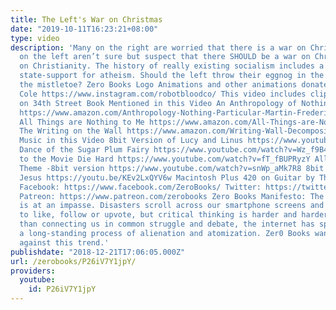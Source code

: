 ```yaml
---
title: The Left's War on Christmas
date: "2019-10-11T16:23:21+08:00"
type: video
description: 'Many on the right are worried that there is a war on Christmas. Many
  on the left aren’t sure but suspect that there SHOULD be a war on Christmas and
  on Christianity. The history of really existing socialism includes a history of
  state-support for atheism. Should the left throw their eggnog in the trash and burn
  the mistletoe? Zero Books Logo Animations and other animations donated by Brian
  Cole https://www.instagram.com/robotbloodco/ This video includes clips from A Miracle
  on 34th Street Book Mentioned in this Video An Anthropology of Nothing in Particular
  https://www.amazon.com/Anthropology-Nothing-Particular-Martin-Frederiksen/dp/1785356992
  All Things are Nothing to Me https://www.amazon.com/All-Things-are-Nothing-Philosophy/dp/1780996632
  The Writing on the Wall https://www.amazon.com/Writing-Wall-Decomposition-Capitalism-Critics/dp/1785355813/
  Music in this Video 8bit Version of Lucy and Linus https://www.youtube.com/watch?v=9736NEVQpY8
  Dance of the Sugar Plum Fairy https://www.youtube.com/watch?v=Wz_f9B4pPtg Theme
  to the Movie Die Hard https://www.youtube.com/watch?v=fT_fBUPRyzY All in the Family
  Theme -8bit version https://www.youtube.com/watch?v=snWp_aMk7R8 8bit Victory in
  Jesus https://youtu.be/KEv2LxQYV6w Macintosh Plus 420 on Guitar by The Guests https://theguests000.bandcamp.com/
  Facebook: https://www.facebook.com/ZeroBooks/ Twitter: https://twitter.com/zer0books
  Patreon: https://www.patreon.com/zerobooks Zero Books Manifesto: The modern world
  is at an impasse. Disasters scroll across our smartphone screens and we’re invited
  to like, follow or upvote, but critical thinking is harder and harder to find. Rather
  than connecting us in common struggle and debate, the internet has sped up and deepened
  a long-standing process of alienation and atomization. Zer0 Books wants to work
  against this trend.'
publishdate: "2018-12-21T17:06:05.000Z"
url: /zerobooks/P26iV7Y1jpY/
providers:
  youtube:
    id: P26iV7Y1jpY
---
```

